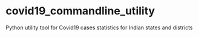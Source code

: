 # covid19_commandline_utility
Python utility tool for Covid19 cases statistics for Indian states and districts
